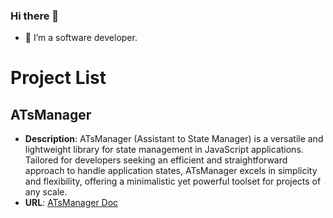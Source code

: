 ### Hi there 👋


- 🔭 I’m a software developer.




# Project List

## ATsManager

- **Description**: ATsManager (Assistant to State Manager) is a versatile and lightweight library for state management in JavaScript applications. Tailored for developers seeking an efficient and straightforward approach to handle application states, ATsManager excels in simplicity and flexibility, offering a minimalistic yet powerful toolset for projects of any scale.
- **URL**: [ATsManager Doc](https://hsmyc.github.io/atsmanager/)
